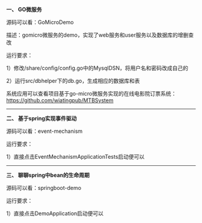 **一、 GO微服务**

源码可以看：GoMicroDemo

描述：gomicro微服务的demo，实现了web服务和user服务以及数据库的增删查改

运行要求：

1）修改/share/config/config.go中的MysqlDSN，将用户名和密码改成自己的

2）运行src/dbhelper下的db.go，生成相应的数据库和表

系统应用可以查看项目基于go-micro微服务实现的在线电影院订票系统：
https://github.com/wiatingpub/MTBSystem

-----------

**二、 基于spring实现事件驱动**

源码可以看：event-mechanism

运行要求：

1）直接点击EventMechanismApplicationTests启动便可以

---------

**三、 聊聊spring中bean的生命周期**

源码可以看：springboot-demo

运行要求：

1）直接点击DemoApplication启动便可以
